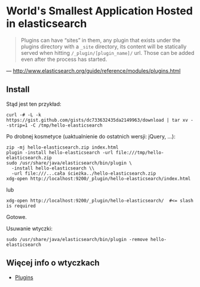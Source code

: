 # World's Smallest Application Hosted in elasticsearch

> Plugins can have “sites” in them, any plugin that exists under the plugins directory with a `_site` directory,
> its content will be statically served when hitting `/_plugin/[plugin_name]/` url.
> Those can be added even after the process has started.

— <http://www.elasticsearch.org/guide/reference/modules/plugins.html>

## Install

Stąd jest ten przykład:

    curl -# -L -k https://gist.github.com/gists/dc733632435da2149963/download | tar xv --strip=1 -C /tmp/hello-elasticsearch

Po drobnej kosmetyce (uaktualnienie do ostatnich wersji: jQuery, …):

    zip -mj hello-elasticsearch.zip index.html
    plugin -install hello-elasticsearch -url file:///tmp/hello-elasticsearch.zip
    sudo /usr/share/java/elasticsearch/bin/plugin \
      -install hello-elasticsearch \\
      -url file:///...cała ścieżka../hello-elasticsearch.zip
    xdg-open http://localhost:9200/_plugin/hello-elasticsearch/index.html

lub

    xdg-open http://localhost:9200/_plugin/hello-elasticsearch/  #<= slash is required

Gotowe.

Usuwanie wtyczki:

    sudo /usr/share/java/elasticsearch/bin/plugin -remove hello-elasticsearch

## Więcej info o wtyczkach

* [Plugins](http://www.elasticsearch.org/guide/reference/modules/plugins.html)